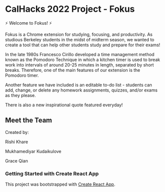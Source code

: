 # CalHacks 2022 Project - Fokus

⚡ Welcome to Fokus! ⚡

Fokus is a Chrome extension for studying, focusing, and productivity. As studious Berkeley students in the midst of midterm season, we wanted to create a tool that can help other students study and prepare for their exams!

In the late 1980s Francesco Cirillo developed a time management method known as the Pomodoro Technique in which a kitchen timer is used to break work into intervals of around 20-25 minutes in length, separated by short breaks. Therefore, one of the main features of our extension is the Pomodoro timer.

Another feature we have included is an editable to-do list - students can add, change, or delete any homework assignments, quizzes, and/or exams as they please.

There is also a new inspirational quote featured everyday!


## Meet the Team

Created by:

Rishi Khare

Mukhamediyar Kudaikulove

Grace Qian


### Getting Started with Create React App

This project was bootstrapped with [Create React App](https://github.com/facebook/create-react-app).



